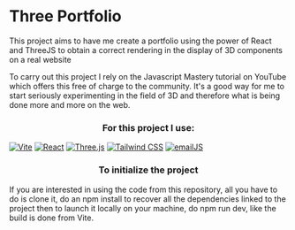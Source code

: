 <h1>Three Portfolio</h1>

<p>This project aims to have me create a portfolio using the power of React and ThreeJS to obtain a correct rendering in the display of 3D components on a real website
</p>
<p>To carry out this project I rely on the Javascript Mastery tutorial on YouTube which offers this free of charge to the community. It's a good way for me to start seriously experimenting in the field of 3D and therefore what is being done more and more on the web.</p>
<h3 align="center">For this project I use:</h3>

[![Vite](https://img.shields.io/badge/Vite-%230a0e13.svg?style=flat&logo=vite&logoColor=4fc08d)](https://vitejs.dev/) [![React](https://img.shields.io/badge/React-%23000000.svg?style=flat&logo=react&logoColor=61dafb)](https://reactjs.org/) [![Three.js](https://img.shields.io/badge/Three.js-%23000000.svg?style=flat&logo=three.js&logoColor=white)](https://threejs.org/) [![Tailwind CSS](https://img.shields.io/badge/Tailwind%20CSS-%231a202c.svg?style=flat&logo=tailwind-css&logoColor=38b2ac)](https://tailwindcss.com/) [![emailJS](https://img.shields.io/badge/emailJS-%230078d4.svg?style=flat&logo=emailJS&logoColor=white)](https://www.emailjs.com/)

<h3 align="center">To initialize the project</h3>
<p>If you are interested in using the code from this repository, all you have to do is clone it, do an npm install to recover all the dependencies linked to the project then to launch it locally on your machine, do npm run dev, like the build is done from Vite.</p>



